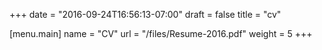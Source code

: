 +++
date = "2016-09-24T16:56:13-07:00"
draft = false
title = "cv"

[menu.main]
	name = "CV"
	url = "/files/Resume-2016.pdf"
	weight = 5
+++

